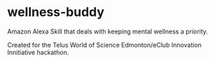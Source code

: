 # wellness-buddy
Amazon Alexa Skill that deals with keeping mental wellness a priority.

Created for the Telus World of Science Edmonton/eClub Innovation Innitiative hackathon.


